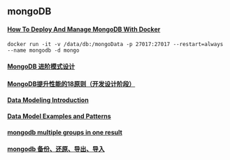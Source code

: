 ## mongoDB

#### [How To Deploy And Manage MongoDB With Docker](https://phoenixnap.com/kb/docker-mongodb)

```
docker run -it -v /data/db:/mongoData -p 27017:27017 --restart=always --name mongodb -d mongo
```

#### [MongoDB 进阶模式设计](https://mongoing.com/mongodb-advanced-pattern-design)

#### [MongoDB提升性能的18原则（开发设计阶段）](https://blog.fundebug.com/2018/09/19/18-principle-to-improve-mongodb-performance/)

#### [Data Modeling Introduction](https://docs.mongodb.com/manual/core/data-modeling-introduction/)
#### [Data Model Examples and Patterns](https://docs.mongodb.com/manual/applications/data-models/)

#### [mongodb multiple groups in one result](https://stackoverflow.com/questions/23745097/mongodb-multiple-groups-in-one-result)

#### [mongodb 备份、还原、导出、导入](https://www.jianshu.com/p/667fd4fd6ff7)